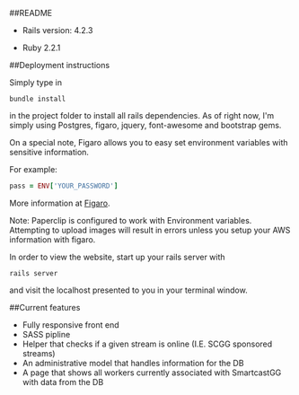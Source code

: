 ##README


* Rails version: 4.2.3

* Ruby 2.2.1

##Deployment instructions

Simply type in

```shell
bundle install
```
in the project folder to install all rails dependencies. As of right now,
I'm simply using Postgres, figaro, jquery, font-awesome and bootstrap gems.


On a special note, Figaro allows you to easy set environment variables with sensitive information.

For example:
```ruby
pass = ENV['YOUR_PASSWORD']
```

More information at [Figaro](https://github.com/laserlemon/figaro).

Note: Paperclip is configured to work with Environment variables. Attempting to upload images will result in errors unless you setup your AWS information with figaro.

In order to view the website, start up your rails server with

```shell
rails server
```

and visit the localhost presented to you in your terminal window.

##Current features

* Fully responsive front end
* SASS pipline
* Helper that checks if a given stream is online (I.E. SCGG sponsored streams)
* An administrative model that handles information for the DB
* A page that shows all workers currently associated with SmartcastGG with data from the DB
